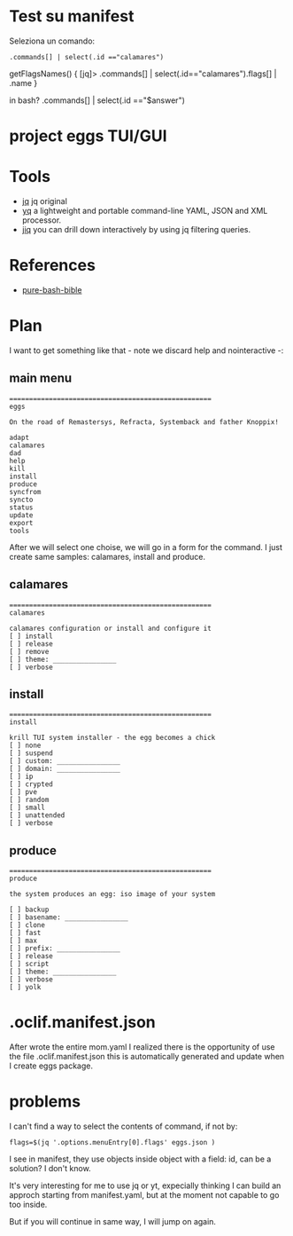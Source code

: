 # Test su manifest 


Seleziona un comando:
```
.commands[] | select(.id =="calamares")
```

getFlagsNames() {
[jq]> .commands[] | select(.id=="calamares").flags[] | .name
}



in bash?
.commands[] | select(.id =="$answer")

# project eggs TUI/GUI

# Tools
* [jq](https://stedolan.github.io/jq/) jq original
* [yq](https://github.com/mikefarah/yq) a lightweight and portable command-line YAML, JSON and XML processor.
* [jiq](https://github.com/fiatjaf/jiq) you can drill down interactively by using jq filtering queries.

# References
* [pure-bash-bible](https://github.com/dylanaraps/pure-bash-bible#table-of-contents)

# Plan
I want to get something like that - note we discard help and nointeractive -:

## main menu

```
===================================================
eggs

On the road of Remastersys, Refracta, Systemback and father Knoppix!

adapt
calamares
dad
help
kill
install
produce
syncfrom
syncto
status
update
export
tools
```
After we will select one choise, we will go in a form for the command. I just create same samples: calamares, install and produce.

## calamares
```
===================================================
calamares

calamares configuration or install and configure it
[ ] install 
[ ] release 
[ ] remove
[ ] theme: ________________
[ ] verbose
```

## install
```
===================================================
install

krill TUI system installer - the egg becomes a chick
[ ] none
[ ] suspend
[ ] custom: ________________
[ ] domain: ________________
[ ] ip
[ ] crypted
[ ] pve
[ ] random
[ ] small
[ ] unattended
[ ] verbose
```

## produce
```
===================================================
produce

the system produces an egg: iso image of your system

[ ] backup
[ ] basename: ________________
[ ] clone
[ ] fast
[ ] max
[ ] prefix: ________________
[ ] release
[ ] script
[ ] theme: ________________
[ ] verbose
[ ] yolk
```

# .oclif.manifest.json

After wrote the entire mom.yaml I realized there is the opportunity of use the file .oclif.manifest.json this is automatically generated and update when I create eggs package.

# problems
I can't find a way to select the contents of command, if not by: 
```
flags=$(jq '.options.menuEntry[0].flags' eggs.json )
```
I see in manifest, they use objects inside object with a field: id, can be a solution? I don't know.

It's very interesting for me to use jq or yt, expecially thinking I can build an approch starting from manifest.yaml, but at the moment not capable to go too inside.

But if you will continue in same way, I will jump on again.
